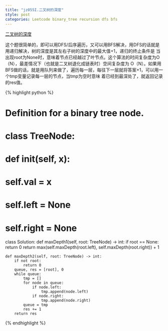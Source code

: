 ```yaml
---
title: "jz055I.二叉树的深度"
style: post
categories: Leetcode binary_tree recursion dfs bfs
---
```


[二叉树的深度](https://leetcode-cn.com/problems/er-cha-shu-de-shen-du-lcof/)

这个题很简单的，即可以用DFS/后序遍历，又可以用BFS解决，用DFS的话就是用递归解决，树的深度是其左右子树的深度中的最大值+1，递归的终止条件是
        当出现root为None时，意味着节点已经越过了叶节点。这个算法的时间复杂度为O（N），最差情况下（也就是二叉树退化成链表时）空间复杂度为
        O（N）。如果用BFS做的话，就是用队列来做了，遍历每一层，每往下一层就将答案+1，可以用一个tmp变量记录每一层的节点，当tmp为空时意味
着已经到最深处了，就返回记录的res值。

{% highlight python %}

# Definition for a binary tree node.
# class TreeNode:
#     def __init__(self, x):
#         self.val = x
#         self.left = None
#         self.right = None

class Solution:
    def maxDepth1(self, root: TreeNode) -> int:
        if root == None:
            return 0
        return max(self.maxDepth(root.left), self.maxDepth(root.right)) + 1

    def maxDepth2(self, root: TreeNode) -> int:
        if not root:
            return 0
        queue, res = [root], 0
        while queue:
            tmp = []
            for node in queue:
                if node.left:
                    tmp.append(node.left)
                if node.right:
                    tmp.append(node.right)
            queue = tmp
            res += 1
        return res

{% endhighlight %}
